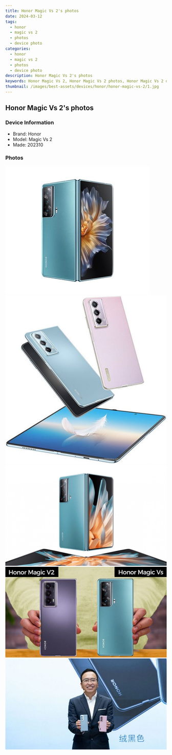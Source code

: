 ```yaml
---
title: Honor Magic Vs 2's photos
date: 2024-03-12
tags: 
  - honor
  - magic vs 2
  - photos
  - device photo
categories: 
  - honor
  - magic vs 2
  - photos
  - device photo
description: Honor Magic Vs 2's photos
keywords: Honor Magic Vs 2, Honor Magic Vs 2 photos, Honor Magic Vs 2 device photo
thumbnail: /images/best-assets/devices/honor/honor-magic-vs-2/1.jpg
---
```


## Honor Magic Vs 2's photos

### Device Information

- Brand: Honor
- Model: Magic Vs 2
- Made: 202310

### Photos

![/images/best-assets/devices/honor/honor-magic-vs-2/1.jpg](/images/best-assets/devices/honor/honor-magic-vs-2/1.jpg)
![/images/best-assets/devices/honor/honor-magic-vs-2/2.jpg](/images/best-assets/devices/honor/honor-magic-vs-2/2.jpg)
![/images/best-assets/devices/honor/honor-magic-vs-2/3.jpg](/images/best-assets/devices/honor/honor-magic-vs-2/3.jpg)
![/images/best-assets/devices/honor/honor-magic-vs-2/4.jpg](/images/best-assets/devices/honor/honor-magic-vs-2/4.jpg)
![/images/best-assets/devices/honor/honor-magic-vs-2/5.jpg](/images/best-assets/devices/honor/honor-magic-vs-2/5.jpg)
